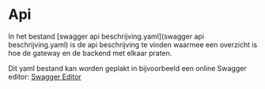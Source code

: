 Api
====
In het bestand [swagger api beschrijving.yaml](swagger api beschrijving.yaml) is de api beschrijving te vinden waarmee een overzicht is hoe de gateway en de backend met elkaar praten.

Dit yaml bestand kan worden geplakt in bijvoorbeeld een online Swagger editor: [Swagger Editor](http://editor.swagger.io/)